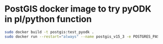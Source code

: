 # PostGIS docker image to try pyODK in pl/python function

```sh
sudo docker build -t postgis:test_pyodk .
sudo docker run --restart="always" --name postgis_v15_3 -e POSTGRES_PASSWORD=dbroot -d -p 5555:5432 postgis:test_pyodk
```